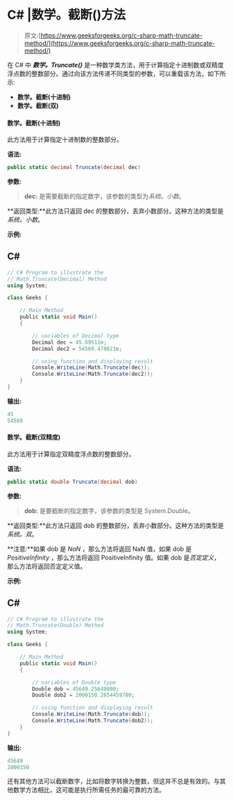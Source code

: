 # C# |数学。截断()方法

> 原文:[https://www.geeksforgeeks.org/c-sharp-math-truncate-method/](https://www.geeksforgeeks.org/c-sharp-math-truncate-method/)

在 C# 中 ***数学。Truncate()*** 是一种数学类方法，用于计算指定十进制数或双精度浮点数的整数部分。通过向该方法传递不同类型的参数，可以重载该方法，如下所示:

*   **数学。截断(十进制)**
*   **数学。截断(双)**

#### 数学。截断(十进制)

此方法用于计算指定十进制数的整数部分。

**语法:**

```cs
public static decimal Truncate(decimal dec)
```

**参数:**

> **dec:** 是需要截断的指定数字，该参数的类型为*系统。小数*。

**返回类型:**此方法只返回 dec 的整数部分，丢弃小数部分。这种方法的类型是*系统。小数*。

**示例:**

## C#

```cs
// C# Program to illustrate the
// Math.Truncate(Decimal) Method
using System;

class Geeks {

    // Main Method
    public static void Main()
    {

        // variables of Decimal type
        Decimal dec = 45.89511m;
        Decimal dec2 = 54569.478021m;

        // using function and displaying result
        Console.WriteLine(Math.Truncate(dec));
        Console.WriteLine(Math.Truncate(dec2));
    }
}
```

**输出:**

```cs
45
54569
```

#### 数学。截断(双精度)

此方法用于计算指定双精度浮点数的整数部分。

**语法:**

```cs
public static double Truncate(decimal dob)
```

**参数:**

> **dob:** 是要截断的指定数字，该参数的类型是 System.Double。

**返回类型:**此方法只返回 dob 的整数部分，丢弃小数部分。这种方法的类型是*系统。双*。

**注意:**如果 dob 是 *NaN* ，那么方法将返回 NaN 值，如果 dob 是 *PositiveInfinity* ，那么方法将返回 PositiveInfinity 值。如果 dob 是*否定定义*，那么方法将返回否定定义值。

**示例:**

## C#

```cs
// C# Program to illustrate the
// Math.Truncate(Double) Method
using System;

class Geeks {

    // Main Method
    public static void Main()
    {

        // variables of Double type
        Double dob = 45649.25649800;
        Double dob2 = 2000150.2654459780;

        // using function and displaying result
        Console.WriteLine(Math.Truncate(dob));
        Console.WriteLine(Math.Truncate(dob2));
    }
}
```

**输出:**

```cs
45649
2000150
```

还有其他方法可以截断数字，比如将数字转换为整数，但这并不总是有效的。与其他数学方法相比，这可能是执行所需任务的最可靠的方法。